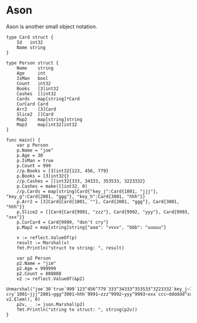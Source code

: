 # Ason

Ason is another small object notation.

    type Card struct {
        Id   int32
        Name string
    }

    type Person struct {
        Name    string
        Age     int
        IsMan   bool
        Count   int32
        Books   [3]int32
        Cashes  []int32
        Cards   map[string]*Card
        CurCard Card
        Arr2    [3]Card
        Slice2  []Card
        Map2    map[string]string
        Map3    map[int32]int32
    }

    func main() {
        var p Person
        p.Name = "joe"
        p.Age = 30
        p.IsMan = true
        p.Count = 999
        //p.Books = [3]int32{123, 456, 779}
        p.Books = [3]int32{}
        //p.Cashes = []int32{333, 34333, 353533, 3223332}
        p.Cashes = make([]int32, 0)
        //p.Cards = map[string]Card{"key_j":Card{1001, "jjj"}, "key_g":Card{2001, "ggg"}, "key_h":Card{3001, "hhh"}}
        p.Arr2 = [3]Card{Card{1001, ""}, Card{2001, "ggg"}, Card{3001, "hhh"}}
        p.Slice2 = []Card{Card{9991, "zzz"}, Card{9992, "yyy"}, Card{9993, "xxx"}}
        p.CurCard = Card{9999, "don't cry"}
        p.Map2 = map[string]string{"aaa": "vvvv", "bbb": "uuuuu"}

        v := reflect.ValueOf(p)
        result := Marshal(v)
        fmt.Println("struct to string: ", result)

        var p2 Person
        p2.Name = "jim"
        p2.Age = 999999
        p2.Count = 888888
        v2 := reflect.ValueOf(&p2)
        Unmarshal("joe`30`true`999`123^456^779`333^34333^353533^3223332`key_j~1001|jjj^key_g~2001|ggg^key_h~3001|hhh`9999^don't cry`1001~jjj^2001~ggg^3001~hhh`9991~zzz^9992~yyy^9993~xxx`ccc~dddddd^xxx~yyyyyy`777~888", v2.Elem(), 0)
        p2v, _ := json.Marshal(p2)
        fmt.Println("string to struct: ", string(p2v))
    }